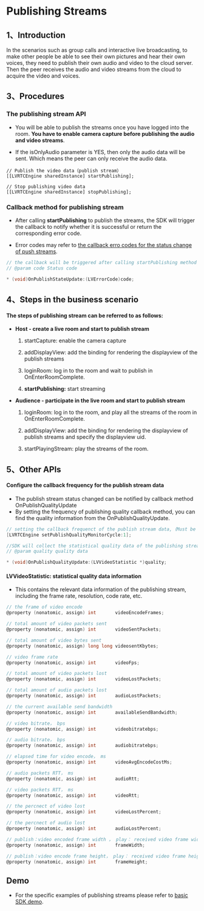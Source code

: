 # Publishing Streams

## <a name='1'></a>1、Introduction

In the scenarios such as group calls and interactive live broadcasting, to make other people be able to see their own pictures and hear their own voices, they need to publish their own audio and video to the cloud server. Then the peer receives the audio and video streams from the cloud to acquire the video and voices.

## <a name='3'></a>3、Procedures

### The publishing stream API

* You will be able to publish the streams once you have logged into the room. **You have to enable camera capture before publishing the audio and video streams**.

* If the isOnlyAudio parameter is YES, then only the audio data will be sent. Which means the peer can only receive the audio data.

``` objc
// Publish the video data（publish stream）
[[LVRTCEngine sharedInstance] startPublishing];

// Stop publishing video data
[[LVRTCEngine sharedInstance] stopPublishing];
```

### Callback method for publishing stream

* After calling **startPublishing** to publish the streams, the SDK will trigger the callback to notify whether it is successful or return the corresponding error code.

* Error codes may refer to  [the callback erro codes for the status change of push streams](/?p=/en/ios/rtc/ecode.md&k=WZsw8kGY).

```objective-c
// the callback will be triggered after calling startPublishing method
// @param code Status code

* (void)OnPublishStateUpdate:(LVErrorCode)code; 

``` 

## <a name='4'></a>4、Steps in the business scenario

#### The steps of publishing stream can be referred to as follows:

* **Host - create a live room and start to publish stream**

  1. startCapture: enable the camera capture

  2. addDisplayView: add the binding for rendering the displayview of the publish streams

  3. loginRoom: log in to the room and wait to publish in OnEnterRoomComplete.

  4. **startPublishing:** start streaming

* **Audience - participate in the live room and start to publish stream**
  1. loginRoom: log in to the room, and play all the streams of the room in OnEnterRoomComplete.

  2. addDisplayView: add the binding for rendering the displayview of publish streams and specify the displayview uid. 

  3. startPlayingStream: play the streams of the room.

## <a name='5'></a>5、Other APIs

#### Configure the callback frequency for the publish stream data

* The publish stream status changed can be notified by callback method OnPublishQualityUpdate
* By setting the frequency of publishing quality callback method, you can find the quality information from the OnPublishQualityUpdate.

```objective-c
// setting the callback frequenct of the publish stream data,（Must be set before logging in the room)
[LVRTCEngine setPublishQualityMonitorCycle:1];

//SDK will collect the statistical quality data of the publishing stream periodically, the app can obtian the statistical quality data by this method
// @param quality quality data

* (void)OnPublishQualityUpdate:(LVVideoStatistic *)quality;

```

#### LVVideoStatistic: statistical quality data information

* This contains the relevant data information of the publishing stream, including the frame rate, resolution, code rate, etc.

```objective-c
// the frame of video encode
@property (nonatomic, assign) int       videoEncodeFrames; 

// total amount of video packets sent
@property (nonatomic, assign) int       videoSentPackets; 

// total amount of video bytes sent
@property (nonatomic, assign) long long videosentKbytes; 

// video frame rate
@property (nonatomic, assign) int       videoFps; 

// total amount of video packets lost
@property (nonatomic, assign) int       videoLostPackets; 

// total amount of audio packets lost
@property (nonatomic, assign) int       audioLostPackets; 

// the current available send bandwidth
@property (nonatomic, assign) int       availableSendBandwidth; 

// video bitrate， bps
@property (nonatomic, assign) int       videobitratebps; 

// audio bitrate， bps
@property (nonatomic, assign) int       audiobitratebps; 

// elapsed time for video encode， ms
@property (nonatomic, assign) int       videoAvgEncodeCostMs; 

// audio packets RTT， ms
@property (nonatomic, assign) int       audioRtt; 

// video packets RTT， ms
@property (nonatomic, assign) int       videoRtt; 

// the percnect of video lost
@property (nonatomic, assign) int       videoLostPercent; 

// the percnect of audio lost
@property (nonatomic, assign) int       audioLostPercent; 

// publish：video encoded frame width ， play： received video frame width
@property (nonatomic, assign) int       frameWidth; 

// publish：video encode frame height， play： received video frame height
@property (nonatomic, assign) int       frameHeight; 
```

## Demo

* For the specific examples of publishing streams please refer to [basic SDK demo](/?p=/en/ios/rtc/download_sdk.md&k=LKdNguJq).
